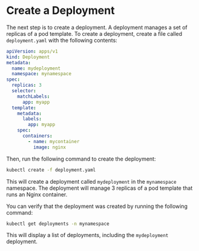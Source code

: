 # Create a Deployment

The next step is to create a deployment. A deployment manages a set of replicas of a pod template. To create a deployment, create a file called `deployment.yaml` with the following contents:

```yaml
apiVersion: apps/v1
kind: Deployment
metadata:
  name: mydeployment
  namespace: mynamespace
spec:
  replicas: 3
  selector:
    matchLabels:
      app: myapp
  template:
    metadata:
      labels:
        app: myapp
    spec:
      containers:
        - name: mycontainer
          image: nginx
```

Then, run the following command to create the deployment:

```bash
kubectl create -f deployment.yaml
```

This will create a deployment called `mydeployment` in the `mynamespace` namespace. The deployment will manage 3 replicas of a pod template that runs an Nginx container.

You can verify that the deployment was created by running the following command:

```bash
kubectl get deployments -n mynamespace
```

This will display a list of deployments, including the `mydeployment` deployment.
